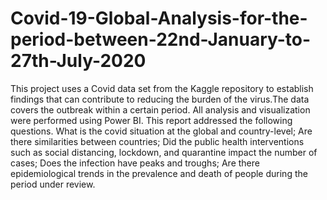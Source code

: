 # Covid-19-Global-Analysis-for-the-period-between-22nd-January-to-27th-July-2020
This project uses a Covid data set from the Kaggle repository to establish findings that can contribute to reducing the burden of the virus.The data covers the outbreak within a certain period. All analysis and visualization were performed using Power BI. 
This report addressed the following questions. What is the covid situation at the global and country-level; 	Are there similarities between countries; Did the public health interventions such as social distancing, lockdown, and quarantine impact the number of cases; Does the infection have peaks and troughs; Are there epidemiological trends in the prevalence and death of people during the period under review.

